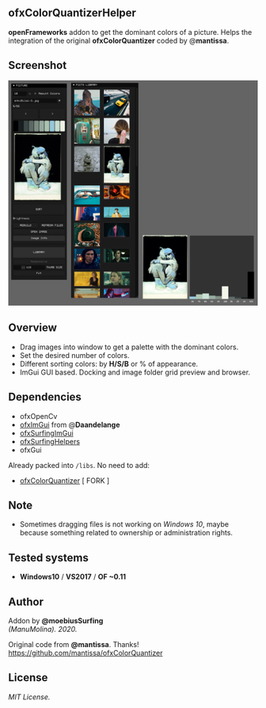 ofxColorQuantizerHelper
-----------------------

**openFrameworks** addon to get the dominant colors of a picture. Helps the integration of the original **ofxColorQuantizer** coded by @**mantissa**. 

## Screenshot
![image](/readme_images/Capture1.PNG?raw=true "image")

## Overview
* Drag images into window to get a palette with the dominant colors.  
* Set the desired number of colors.
* Different sorting colors: by **H/S/B** or % of appearance.
* ImGui GUI based. Docking and image folder grid preview and browser.

## Dependencies
* ofxOpenCv
* [ofxImGui](https://github.com/Daandelange/ofxImGui/tree/ofParameters-Helpers-Test) from @**Daandelange**  
* [ofxSurfingImGui](https://github.com/moebiussurfing/ofxSurfingImGui)  
* [ofxSurfingHelpers](https://github.com/moebiussurfing/ofxSurfingHelpers)  
* ofxGui

Already packed into ```/libs```. No need to add:  
* [ofxColorQuantizer](https://github.com/moebiussurfing/ofxColorQuantizer) [ FORK ]  

## Note
- Sometimes dragging files is not working on *Windows 10*, maybe because something related to ownership or administration rights.

## Tested systems
- **Windows10** / **VS2017** / **OF ~0.11**

## Author
Addon by **@moebiusSurfing**  
*(ManuMolina). 2020.*  

Original code from **@mantissa**. Thanks!  
https://github.com/mantissa/ofxColorQuantizer  

## License
*MIT License.*